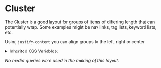 <!-- This is the general documentation layout. Add or remove any sections as needed, but try to stay consistent across components. -->
# Cluster

The Cluster is a good layout for groups of items of differing length that can potentially wrap. Some examples might be nav links, tag lists, keyword lists, etc.

Using `justify-content` you can align groups to the left, right or center.

<details>
  <summary>Inherited CSS Variables:</summary>
  - `--gap`: Sets the gap value between cluster items. Be sure to use the "Modal Scale" variables, `--s0`, though the default should be good for most cases.
</details>

*No media queries were used in the making of this layout.*
